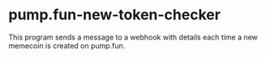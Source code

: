 # pump.fun-new-token-checker
This program sends a message to a webhook with details each time a new memecoin is created on pump.fun.
